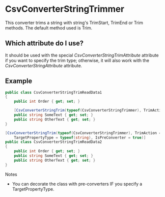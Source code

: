 # CsvConverterStringTrimmer
This converter trims a string with string's TrimStart, TrimEnd or Trim methods.  The default method used is Trim.

## Which attribute do I use?
It should be used with the special *CsvConverterStringTrimAttribute* attribute if you want to specify the trim type; otherwise, it will also work with the *CsvConverterStringAttribute* attribute.

## Example 
```c#
public class CsvConverterStringTrimReadData1
{
	public int Order { get; set; }

	[CsvConverterStringTrim(typeof(CsvConverterStringTrimmer), TrimAction = CsvConverterTrimEnum.TrimEnd)]
	public string SomeText { get; set; }
	public string OtherText { get; set; }
}

[CsvConverterStringTrim(typeof(CsvConverterStringTrimmer), TrimAction = CsvConverterTrimEnum.All,
	TargetPropertyType = typeof(string), IsPreConverter = true)]
public class CsvConverterStringTrimReadData2
{
	public int Order { get; set; }
	public string SomeText { get; set; }
	public string OtherText { get; set; }
}
```

Notes
- You can decorate the class with pre-converters IF you specify a TargetPropertyType.